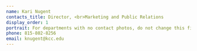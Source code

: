 ```yaml
---
name: Kari Nugent
contacts_title: Director, <br>Marketing and Public Relations
display_order: 1
portrait: For departments with no contact photos, do not change this field.
phone: 815‑802‑8256
email: knugent@kcc.edu
---
```

